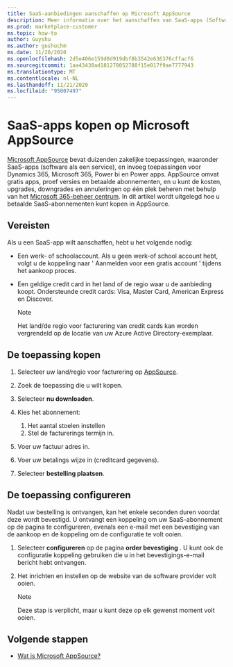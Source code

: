 ```yaml
---
title: SaaS-aanbiedingen aanschaffen op Microsoft AppSource
description: Meer informatie over het aanschaffen van SaaS-apps (Software as a Service) van micro soft-partners op Microsoft AppSource.
ms.prod: marketplace-customer
ms.topic: how-to
author: Guyshu
ms.author: gushuchm
ms.date: 11/20/2020
ms.openlocfilehash: 2d5e406e159d0d919dbf8b3542e636376cffacf6
ms.sourcegitcommit: 1aa43438ad181278052788f15e017f9ae7777943
ms.translationtype: MT
ms.contentlocale: nl-NL
ms.lasthandoff: 11/21/2020
ms.locfileid: "95007497"
---
```

# <a name="how-to-purchase-saas-apps-on-microsoft-appsource"></a>SaaS-apps kopen op Microsoft AppSource

[Microsoft AppSource](https://appsource.microsoft.com/) bevat duizenden zakelijke toepassingen, waaronder SaaS-apps (software als een service), en invoeg toepassingen voor Dynamics 365, Microsoft 365, Power bi en Power apps. AppSource omvat gratis apps, proef versies en betaalde abonnementen, en u kunt de kosten, upgrades, downgrades en annuleringen op één plek beheren met behulp van het [Microsoft 365-beheer centrum](/microsoft-365/admin/admin-overview/about-the-admin-center). In dit artikel wordt uitgelegd hoe u betaalde SaaS-abonnementen kunt kopen in AppSource.

## <a name="requirements"></a>Vereisten

Als u een SaaS-app wilt aanschaffen, hebt u het volgende nodig:

- Een werk- of schoolaccount. Als u geen werk-of school account hebt, volgt u de koppeling naar ' Aanmelden voor een gratis account ' tijdens het aankoop proces.

- Een geldige credit card in het land of de regio waar u de aanbieding koopt. Ondersteunde credit cards: Visa, Master Card, American Express en Discover.

    > [!Note]
    > Het land/de regio voor facturering van credit cards kan worden vergrendeld op de locatie van uw Azure Active Directory-exemplaar.

## <a name="purchase-the-application"></a>De toepassing kopen

1. Selecteer uw land/regio voor facturering op [AppSource](https://appsource.microsoft.com/).
1. Zoek de toepassing die u wilt kopen.
1. Selecteer **nu downloaden**.
1. Kies het abonnement:

    1. Het aantal stoelen instellen
    1. Stel de facturerings termijn in.
    
1. Voer uw factuur adres in.
1. Voer uw betalings wijze in (creditcard gegevens).    
1. Selecteer **bestelling plaatsen**.

## <a name="configure-the-application"></a>De toepassing configureren

Nadat uw bestelling is ontvangen, kan het enkele seconden duren voordat deze wordt bevestigd. U ontvangt een koppeling om uw SaaS-abonnement op de pagina te configureren, evenals een e-mail met een bevestiging van de aankoop en de koppeling om de configuratie te volt ooien.

1. Selecteer **configureren** op de pagina **order bevestiging** . U kunt ook de configuratie koppeling gebruiken die u in het bevestigings-e-mail bericht hebt ontvangen.
1. Het inrichten en instellen op de website van de software provider volt ooien.

    > [!Note]
    > Deze stap is verplicht, maar u kunt deze op elk gewenst moment volt ooien.

## <a name="next-steps"></a>Volgende stappen

- [Wat is Microsoft AppSource?](appsource-overview.md)
